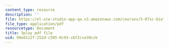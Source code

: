 ```yaml
---
content_type: resource
description: ''
file: https://ol-ocw-studio-app-qa.s3.amazonaws.com/courses/5-07sc-biological-chemistry-i-fall-2013/99ed112f252dc5950c93c6f2cce39ccb_0XAJIHttCNs.pdf
file_type: application/pdf
resourcetype: Document
title: 3play pdf file
uid: 99ed112f-252d-c595-0c93-c6f2cce39ccb
---
```

